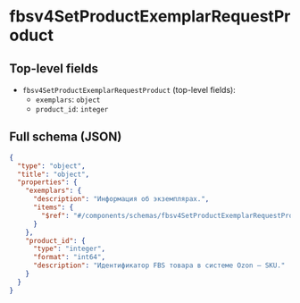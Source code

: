 # fbsv4SetProductExemplarRequestProduct

## Top-level fields
- `fbsv4SetProductExemplarRequestProduct` (top-level fields):
  - `exemplars`: `object`
  - `product_id`: `integer`

## Full schema (JSON)
```json
{
  "type": "object",
  "title": "object",
  "properties": {
    "exemplars": {
      "description": "Информация об экземплярах.",
      "items": {
        "$ref": "#/components/schemas/fbsv4SetProductExemplarRequestProductExemplar"
      }
    },
    "product_id": {
      "type": "integer",
      "format": "int64",
      "description": "Идентификатор FBS товара в системе Ozon — SKU."
    }
  }
}
```
